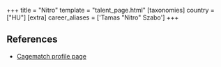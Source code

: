 +++
title = "Nitro"
template = "talent_page.html"
[taxonomies]
country = ["HU"]
[extra]
career_aliases = ['Tamas "Nitro" Szabo']
+++

## References

* [Cagematch profile page](https://www.cagematch.net/?id=2&nr=16959)
